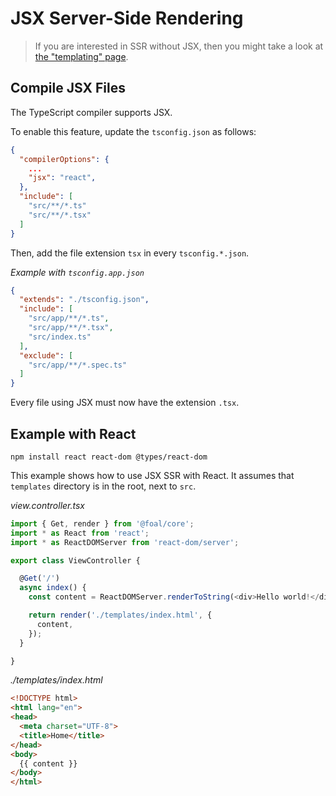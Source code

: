 # JSX Server-Side Rendering

> If you are interested in SSR without JSX, then you might take a look at [the "templating" page](../common/templating.md).

## Compile JSX Files

The TypeScript compiler supports JSX.

To enable this feature, update the `tsconfig.json` as follows:
```json
{
  "compilerOptions": {
    ...
    "jsx": "react",
  },
  "include": [
    "src/**/*.ts"
    "src/**/*.tsx"
  ]
}

```

Then, add the file extension `tsx` in every `tsconfig.*.json`.

*Example with `tsconfig.app.json`*
```json
{
  "extends": "./tsconfig.json",
  "include": [
    "src/app/**/*.ts",
    "src/app/**/*.tsx",
    "src/index.ts"
  ],
  "exclude": [
    "src/app/**/*.spec.ts"
  ]
}
```

Every file using JSX must now have the extension `.tsx`.

## Example with React

```
npm install react react-dom @types/react-dom
```

This example shows how to use JSX SSR with React. It assumes that `templates` directory is in the root, next to `src`.

*view.controller.tsx*
```typescript
import { Get, render } from '@foal/core';
import * as React from 'react';
import * as ReactDOMServer from 'react-dom/server';

export class ViewController {

  @Get('/')
  async index() {
    const content = ReactDOMServer.renderToString(<div>Hello world!</div>);

    return render('./templates/index.html', {
      content,
    });
  }

}

```

*./templates/index.html*
```html
<!DOCTYPE html>
<html lang="en">
<head>
  <meta charset="UTF-8">
  <title>Home</title>
</head>
<body>
  {{ content }}
</body>
</html>
```
